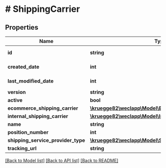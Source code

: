 # # ShippingCarrier

## Properties

Name | Type | Description | Notes
------------ | ------------- | ------------- | -------------
**id** | **string** |  | [optional] [readonly]
**created_date** | **int** |  | [optional] [readonly]
**last_modified_date** | **int** |  | [optional] [readonly]
**version** | **string** |  | [optional]
**active** | **bool** |  | [optional]
**ecommerce_shipping_carrier** | [**\kruegge82\weclapp\Model\EcommerceShippingCarrier**](EcommerceShippingCarrier.md) |  | [optional]
**internal_shipping_carrier** | [**\kruegge82\weclapp\Model\InternalShippingCarrier**](InternalShippingCarrier.md) |  | [optional]
**name** | **string** |  | [optional]
**position_number** | **int** |  | [optional]
**shipping_service_provider_type** | [**\kruegge82\weclapp\Model\ShippingServiceProviderType**](ShippingServiceProviderType.md) |  | [optional]
**tracking_url** | **string** |  | [optional]

[[Back to Model list]](../../README.md#models) [[Back to API list]](../../README.md#endpoints) [[Back to README]](../../README.md)

